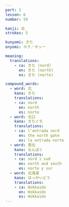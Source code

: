 ```yaml
---
part: 1
lesson: 6
number: 59

kanji: 北
strokes: 5

kunyomi: きた
onyomi: ホク／ホッー

meaning:
  translations:
    - ca: きた (nord)
      en: きた (north)
      es: きた (norte)

compound_words:
  - word: 北
    kana: きた
    translations:
    - ca: nord
      en: north
      es: norte
  - word: 北口
    kana: きたぐち
    translations:
    - ca: l'entrada nord
      en: the north gate
      es: la entrada norte
  - word: 南北
    kana: なんぼく
    translations:
    - ca: nord i sud
      en: north and south
      es: norte y sur
  - word: 北海道
    kana: ほっかいどう
    translations:
    - ca: Hokkaido
      en: Hokkaido
      es: Hokkaido
---
```

